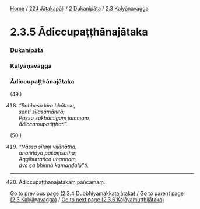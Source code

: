 
[Home](/) / [22J Jātakapāḷi](../../../22J.md) / [2 Dukanipāta](../../2.md) / [2.3 Kalyāṇavagga](../2.3.md)

# 2.3.5 Ādiccupaṭṭhānajātaka

### Dukanipāta

### Kalyāṇavagga

### Ādiccupaṭṭhānajātaka

(49.)

418. _“Sabbesu kira bhūtesu,_  
_santi sīlasamāhitā;_  
_Passa sākhāmigaṃ jammaṃ,_  
_ādiccamupatiṭṭhati”._  


(50.)

419. _“Nāssa sīlaṃ vijānātha,_  
_anaññāya pasaṃsatha;_  
_Aggihuttañca uhannaṃ,_  
_dve ca bhinnā kamaṇḍalū”ti._  


---

420. Ādiccupaṭṭhānajātakaṃ pañcamaṃ.



[Go to previous page (2.3.4 Dubbhiyamakkaṭajātaka)](2.3.4.md) / [Go to parent page (2.3 Kalyāṇavagga)](../2.3.md) / [Go to next page (2.3.6 Kaḷāyamuṭṭhijātaka)](2.3.6.md)


